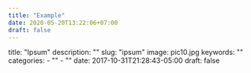 ```yaml
---
title: "Example"
date: 2020-05-20T13:22:06+07:00
draft: false 
---
```


title: "Ipsum"
description: ""
slug: "ipsum"
image: pic10.jpg
keywords: ""
categories: 
    - ""
    - ""
date: 2017-10-31T21:28:43-05:00
draft: false
